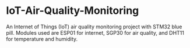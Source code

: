 # IoT-Air-Quality-Monitoring
An Internet of Things (IoT) air quality monitoring project with STM32 blue pill. Modules used are ESP01 for internet, SGP30 for air quality, and DHT11 for temperature and humidity.
